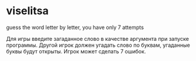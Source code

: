 # viselitsa
guess the word letter by letter, you have only 7 attempts



Для игры введите загаданное слово в качестве аргумента при запуске программы.
Другой игрок должен угадать слово по буквам, угаданные буквы будут открыты.
Игрок может сделать 7 ошибок.
